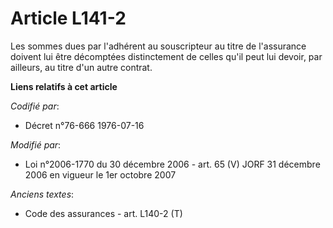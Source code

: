 # Article L141-2

Les sommes dues par l'adhérent au souscripteur au titre de l'assurance doivent lui être décomptées distinctement de celles
qu'il peut lui devoir, par ailleurs, au titre d'un autre contrat.

**Liens relatifs à cet article**

_Codifié par_:

  - Décret n°76-666 1976-07-16

_Modifié par_:

  - Loi n°2006-1770 du 30 décembre 2006 - art. 65 (V) JORF 31 décembre 2006 en vigueur le 1er octobre 2007

_Anciens textes_:

  - Code des assurances - art. L140-2 (T)
